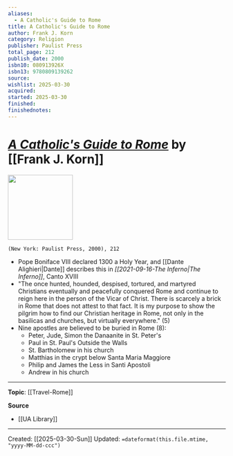 ```yaml
---
aliases:
  - A Catholic's Guide to Rome
title: A Catholic's Guide to Rome
author: Frank J. Korn
category: Religion
publisher: Paulist Press
total_page: 212
publish_date: 2000
isbn10: 080913926X
isbn13: 9780809139262
source: 
wishlist: 2025-03-30
acquired: 
started: 2025-03-30
finished: 
finishednotes:
---
```

# *[A Catholic's Guide to Rome]()* by [[Frank J. Korn]]

<img src="http://books.google.com/books/content?id=ScgWbdpOY_AC&printsec=frontcover&img=1&zoom=1&edge=curl&source=gbs_api" width=150>

`(New York: Paulist Press, 2000), 212`


- Pope Boniface VIII declared 1300 a Holy Year, and [[Dante Alighieri|Dante]] describes this in *[[2021-09-16-The Inferno|The Inferno]]*, Canto XVIII
- "The once hunted, hounded, despised, tortured, and martyred Christians eventually and peacefully conquered Rome and continue to reign here in the person of the Vicar of Christ. There is scarcely a brick in Rome that does not attest to that fact. It is my purpose to show the pilgrim how to find our Christian heritage in Rome, not only in the basilicas and churches, but virtually everywhere." (5)
- Nine apostles are believed to be buried in Rome (8):
	- Peter, Jude, Simon the Danaanite in St. Peter's 
	- Paul in St. Paul's Outside the Walls 
	- St. Bartholomew in his church 
	- Matthias in the crypt below Santa Maria Maggiore
	- Philip and James the Less in Santi Apostoli
	- Andrew in his church 

--- 
**Topic**: [[Travel-Rome]]

**Source**
- [[UA Library]]
 ---
Created: [[2025-03-30-Sun]]
Updated: `=dateformat(this.file.mtime, "yyyy-MM-dd-ccc")`